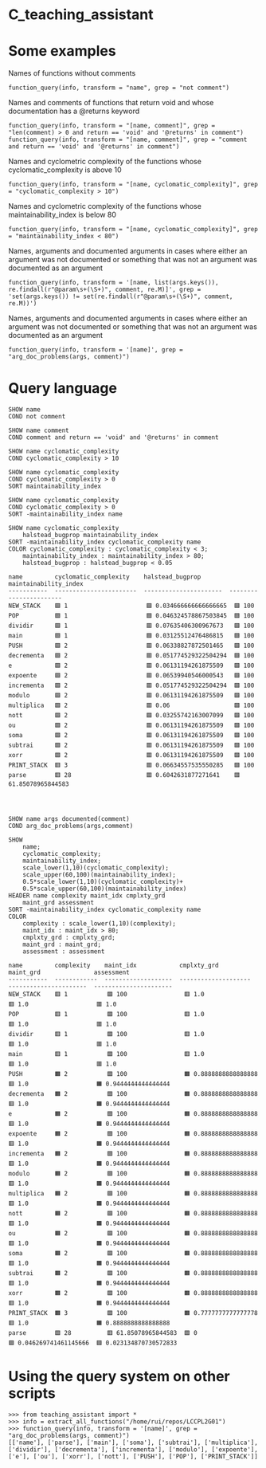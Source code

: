 # C_teaching_assistant

# Some examples

Names of functions without comments

	function_query(info, transform = "name", grep = "not comment")

Names and comments of functions that return void and whose documentation has a @returns keyword

	function_query(info, transform = "[name, comment]", grep = "len(comment) > 0 and return == 'void' and '@returns' in comment")
	function_query(info, transform = "[name, comment]", grep = "comment and return == 'void' and '@returns' in comment")

Names and cyclometric complexity of the functions whose cyclomatic_complexity is above 10

	function_query(info, transform = "[name, cyclomatic_complexity]", grep = "cyclomatic_complexity > 10")

Names and cyclometric complexity of the functions whose maintainability_index is below 80

	function_query(info, transform = "[name, cyclomatic_complexity]", grep = "maintainability_index < 80")

Names, arguments and documented arguments in cases where either an argument was not documented or something that was not an argument was documented as an argument

	function_query(info, transform = '[name, list(args.keys()), re.findall(r"@param\s+(\S+)", comment, re.M)]', grep = 'set(args.keys()) != set(re.findall(r"@param\s+(\S+)", comment, re.M))')

Names, arguments and documented arguments in cases where either an argument was not documented or something that was not an argument was documented as an argument

	function_query(info, transform = '[name]', grep = "arg_doc_problems(args, comment)")

# Query language

	SHOW name
	COND not comment

	SHOW name comment
	COND comment and return == 'void' and '@returns' in comment

	SHOW name cyclomatic_complexity
	COND cyclomatic_complexity > 10

	SHOW name cyclomatic_complexity
	COND cyclomatic_complexity > 0
	SORT maintainability_index

	SHOW name cyclomatic_complexity
	COND cyclomatic_complexity > 0
	SORT -maintainability_index name

	SHOW name cyclomatic_complexity
		halstead_bugprop maintainability_index
	SORT -maintainability_index cyclomatic_complexity name
	COLOR cyclomatic_complexity : cyclomatic_complexity < 3;
		maintainability_index : maintainability_index > 80;
		halstead_bugprop : halstead_bugprop < 0.05

	name         cyclomatic_complexity    halstead_bugprop        maintainability_index
	-----------  -----------------------  ----------------------  -----------------------
	NEW_STACK    🟩 1                      🟩 0.034666666666666665  🟩 100
	POP          🟩 1                      🟩 0.046324578867503845  🟩 100
	dividir      🟩 1                      🟥 0.07635406300967673   🟩 100
	main         🟩 1                      🟩 0.03125512476486815   🟩 100
	PUSH         🟩 2                      🟥 0.06338827872501465   🟩 100
	decrementa   🟩 2                      🟥 0.051774529322504294  🟩 100
	e            🟩 2                      🟥 0.06131194261875509   🟩 100
	expoente     🟩 2                      🟥 0.06539940546000543   🟩 100
	incrementa   🟩 2                      🟥 0.051774529322504294  🟩 100
	modulo       🟩 2                      🟥 0.06131194261875509   🟩 100
	multiplica   🟩 2                      🟥 0.06                  🟩 100
	nott         🟩 2                      🟩 0.03255742163007099   🟩 100
	ou           🟩 2                      🟥 0.06131194261875509   🟩 100
	soma         🟩 2                      🟥 0.06131194261875509   🟩 100
	subtrai      🟩 2                      🟥 0.06131194261875509   🟩 100
	xorr         🟩 2                      🟥 0.06131194261875509   🟩 100
	PRINT_STACK  🟥 3                      🟥 0.06634557535550285   🟩 100
	parse        🟥 28                     🟥 0.6042631877271641    🟥 61.85078965844583




	SHOW name args documented(comment)
	COND arg_doc_problems(args,comment)

	SHOW
		name;
		cyclomatic_complexity;
		maintainability_index;
		scale_lower(1,10)(cyclomatic_complexity);
		scale_upper(60,100)(maintainability_index);
		0.5*scale_lower(1,10)(cyclomatic_complexity)+
		0.5*scale_upper(60,100)(maintainability_index)
	HEADER name complexity maint_idx cmplxty_grd
		maint_grd assessment
	SORT -maintainability_index cyclomatic_complexity name
	COLOR
		complexity : scale_lower(1,10)(complexity);
		maint_idx : maint_idx > 80;
		cmplxty_grd : cmplxty_grd;
		maint_grd : maint_grd;
		assessment : assessment

	name         complexity    maint_idx            cmplxty_grd           maint_grd               assessment
	-----------  ------------  -------------------  --------------------  ----------------------  ----------------------
	NEW_STACK    🟥 1           🟩 100                🟥 1.0                 🟥 1.0                   🟥 1.0
	POP          🟥 1           🟩 100                🟥 1.0                 🟥 1.0                   🟥 1.0
	dividir      🟥 1           🟩 100                🟥 1.0                 🟥 1.0                   🟥 1.0
	main         🟥 1           🟩 100                🟥 1.0                 🟥 1.0                   🟥 1.0
	PUSH         🟧 2           🟩 100                🟧 0.8888888888888888  🟥 1.0                   🟧 0.9444444444444444
	decrementa   🟧 2           🟩 100                🟧 0.8888888888888888  🟥 1.0                   🟧 0.9444444444444444
	e            🟧 2           🟩 100                🟧 0.8888888888888888  🟥 1.0                   🟧 0.9444444444444444
	expoente     🟧 2           🟩 100                🟧 0.8888888888888888  🟥 1.0                   🟧 0.9444444444444444
	incrementa   🟧 2           🟩 100                🟧 0.8888888888888888  🟥 1.0                   🟧 0.9444444444444444
	modulo       🟧 2           🟩 100                🟧 0.8888888888888888  🟥 1.0                   🟧 0.9444444444444444
	multiplica   🟧 2           🟩 100                🟧 0.8888888888888888  🟥 1.0                   🟧 0.9444444444444444
	nott         🟧 2           🟩 100                🟧 0.8888888888888888  🟥 1.0                   🟧 0.9444444444444444
	ou           🟧 2           🟩 100                🟧 0.8888888888888888  🟥 1.0                   🟧 0.9444444444444444
	soma         🟧 2           🟩 100                🟧 0.8888888888888888  🟥 1.0                   🟧 0.9444444444444444
	subtrai      🟧 2           🟩 100                🟧 0.8888888888888888  🟥 1.0                   🟧 0.9444444444444444
	xorr         🟧 2           🟩 100                🟧 0.8888888888888888  🟥 1.0                   🟧 0.9444444444444444
	PRINT_STACK  🟧 3           🟩 100                🟧 0.7777777777777778  🟥 1.0                   🟧 0.8888888888888888
	parse        🟩 28          🟥 61.85078965844583  🟩 0                   🟩 0.046269741461145666  🟩 0.023134870730572833

# Using the query system on other scripts

	>>> from teaching_assistant import *
	>>> info = extract_all_functions("/home/rui/repos/LCCPL2G01")
	>>> function_query(info, transform = '[name]', grep = "arg_doc_problems(args, comment)")
	[['name'], ['parse'], ['main'], ['soma'], ['subtrai'], ['multiplica'], ['dividir'], ['decrementa'], ['incrementa'], ['modulo'], ['expoente'], ['e'], ['ou'], ['xorr'], ['nott'], ['PUSH'], ['POP'], ['PRINT_STACK']]

